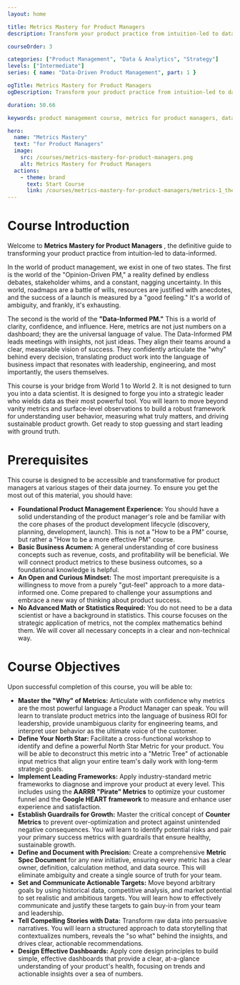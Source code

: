 ```yaml
---
layout: home

title: Metrics Mastery for Product Managers
description: Transform your product practice from intuition-led to data-informed. This course forges you into a strategic leader who wields data to understand user behavior, measure what matters, and drive sustainable product growth.

courseOrder: 3

categories: ["Product Management", "Data & Analytics", "Strategy"]
levels: ["Intermediate"]
series: { name: "Data-Driven Product Management", part: 1 }

ogTitle: Metrics Mastery for Product Managers
ogDescription: Transform your product practice from intuition-led to data-informed. This course forges you into a strategic leader who wields data to understand user behavior, measure what matters, and drive sustainable product growth.

duration: 50.66

keywords: product management course, metrics for product managers, data-informed product management, North Star Metric, AARRR, HEART framework, product strategy, data analytics

hero:
  name: "Metrics Mastery"
  text: "for Product Managers"
  image:
    src: /courses/metrics-mastery-for-product-managers.png
    alt: Metrics Mastery for Product Managers
  actions:
    - theme: brand
      text: Start Course
      link: /courses/metrics-mastery-for-product-managers/metrics-1_the-philosophy-of-measurement
---
```

# Course Introduction

Welcome to  **Metrics Mastery for Product Managers** , the definitive guide to transforming your product practice from intuition-led to data-informed.

In the world of product management, we exist in one of two states. The first is the world of the "Opinion-Driven PM," a reality defined by endless debates, stakeholder whims, and a constant, nagging uncertainty. In this world, roadmaps are a battle of wills, resources are justified with anecdotes, and the success of a launch is measured by a "good feeling." It's a world of ambiguity, and frankly, it's exhausting.

The second is the world of the **"Data-Informed PM."** This is a world of clarity, confidence, and influence. Here, metrics are not just numbers on a dashboard; they are the universal language of value. The Data-Informed PM leads meetings with insights, not just ideas. They align their teams around a clear, measurable vision of success. They confidently articulate the "why" behind every decision, translating product work into the language of business impact that resonates with leadership, engineering, and most importantly, the users themselves.

This course is your bridge from World 1 to World 2. It is not designed to turn you into a data scientist. It is designed to forge you into a strategic leader who wields data as their most powerful tool. You will learn to move beyond vanity metrics and surface-level observations to build a robust framework for understanding user behavior, measuring what truly matters, and driving sustainable product growth. Get ready to stop guessing and start leading with ground truth.

# Prerequisites

This course is designed to be accessible and transformative for product managers at various stages of their data journey. To ensure you get the most out of this material, you should have:

* **Foundational Product Management Experience:** You should have a solid understanding of the product manager's role and be familiar with the core phases of the product development lifecycle (discovery, planning, development, launch). This is not a "How to be a PM" course, but rather a "How to be a more effective PM" course.
* **Basic Business Acumen:** A general understanding of core business concepts such as revenue, costs, and profitability will be beneficial. We will connect product metrics to these business outcomes, so a foundational knowledge is helpful.
* **An Open and Curious Mindset:** The most important prerequisite is a willingness to move from a purely "gut-feel" approach to a more data-informed one. Come prepared to challenge your assumptions and embrace a new way of thinking about product success.
* **No Advanced Math or Statistics Required:** You do not need to be a data scientist or have a background in statistics. This course focuses on the strategic application of metrics, not the complex mathematics behind them. We will cover all necessary concepts in a clear and non-technical way.

# Course Objectives

Upon successful completion of this course, you will be able to:

* **Master the "Why" of Metrics:** Articulate with confidence why metrics are the most powerful language a Product Manager can speak. You will learn to translate product metrics into the language of business ROI for leadership, provide unambiguous clarity for engineering teams, and interpret user behavior as the ultimate voice of the customer.
* **Define Your North Star:** Facilitate a cross-functional workshop to identify and define a powerful North Star Metric for your product. You will be able to deconstruct this metric into a "Metric Tree" of actionable input metrics that align your entire team's daily work with long-term strategic goals.
* **Implement Leading Frameworks:** Apply industry-standard metric frameworks to diagnose and improve your product at every level. This includes using the **AARRR "Pirate" Metrics** to optimize your customer funnel and the **Google HEART framework** to measure and enhance user experience and satisfaction.
* **Establish Guardrails for Growth:** Master the critical concept of **Counter Metrics** to prevent over-optimization and protect against unintended negative consequences. You will learn to identify potential risks and pair your primary success metrics with guardrails that ensure healthy, sustainable growth.
* **Define and Document with Precision:** Create a comprehensive **Metric Spec Document** for any new initiative, ensuring every metric has a clear owner, definition, calculation method, and data source. This will eliminate ambiguity and create a single source of truth for your team.
* **Set and Communicate Actionable Targets:** Move beyond arbitrary goals by using historical data, competitive analysis, and market potential to set realistic and ambitious targets. You will learn how to effectively communicate and justify these targets to gain buy-in from your team and leadership.
* **Tell Compelling Stories with Data:** Transform raw data into persuasive narratives. You will learn a structured approach to data storytelling that contextualizes numbers, reveals the "so what" behind the insights, and drives clear, actionable recommendations.
* **Design Effective Dashboards:** Apply core design principles to build simple, effective dashboards that provide a clear, at-a-glance understanding of your product's health, focusing on trends and actionable insights over a sea of numbers.

<br/><StartCourseButton :link="$frontmatter.hero.actions[0].link" text="Get Started" />
